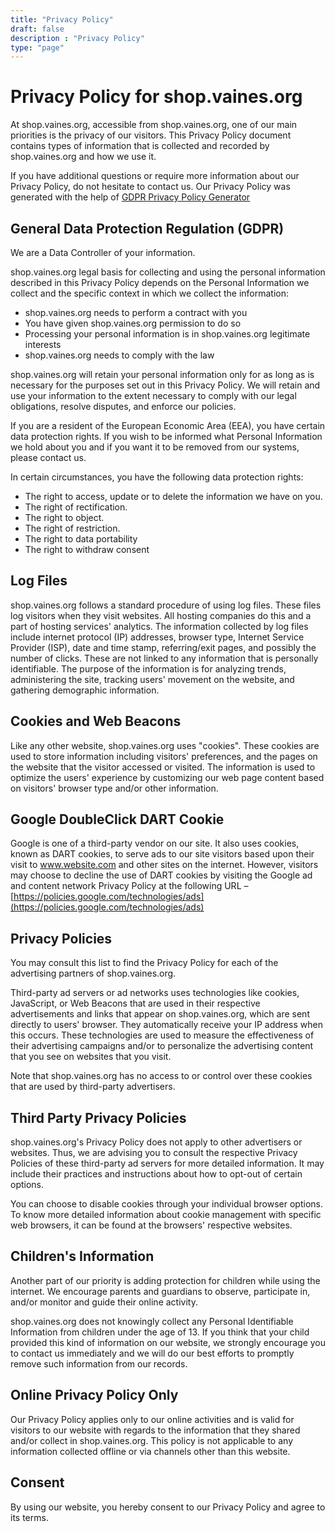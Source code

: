 ```yaml
---
title: "Privacy Policy"
draft: false
description : "Privacy Policy"
type: "page"
---
```

Privacy Policy for shop.vaines.org
=============================

At shop.vaines.org, accessible from shop.vaines.org, one of our main priorities is the privacy of our visitors. This Privacy Policy document contains types of information that is collected and recorded by shop.vaines.org and how we use it.

If you have additional questions or require more information about our Privacy Policy, do not hesitate to contact us. Our Privacy Policy was generated with the help of [GDPR Privacy Policy Generator](https://www.gdprprivacynotice.com/)

General Data Protection Regulation (GDPR)
-----------------------------------------

We are a Data Controller of your information.

shop.vaines.org legal basis for collecting and using the personal information described in this Privacy Policy depends on the Personal Information we collect and the specific context in which we collect the information:

*   shop.vaines.org needs to perform a contract with you
*   You have given shop.vaines.org permission to do so
*   Processing your personal information is in shop.vaines.org legitimate interests
*   shop.vaines.org needs to comply with the law

shop.vaines.org will retain your personal information only for as long as is necessary for the purposes set out in this Privacy Policy. We will retain and use your information to the extent necessary to comply with our legal obligations, resolve disputes, and enforce our policies.

If you are a resident of the European Economic Area (EEA), you have certain data protection rights. If you wish to be informed what Personal Information we hold about you and if you want it to be removed from our systems, please contact us.

In certain circumstances, you have the following data protection rights:

*   The right to access, update or to delete the information we have on you.
*   The right of rectification.
*   The right to object.
*   The right of restriction.
*   The right to data portability
*   The right to withdraw consent

Log Files
---------

shop.vaines.org follows a standard procedure of using log files. These files log visitors when they visit websites. All hosting companies do this and a part of hosting services' analytics. The information collected by log files include internet protocol (IP) addresses, browser type, Internet Service Provider (ISP), date and time stamp, referring/exit pages, and possibly the number of clicks. These are not linked to any information that is personally identifiable. The purpose of the information is for analyzing trends, administering the site, tracking users' movement on the website, and gathering demographic information.

Cookies and Web Beacons
-----------------------

Like any other website, shop.vaines.org uses "cookies". These cookies are used to store information including visitors' preferences, and the pages on the website that the visitor accessed or visited. The information is used to optimize the users' experience by customizing our web page content based on visitors' browser type and/or other information.

Google DoubleClick DART Cookie
------------------------------

Google is one of a third-party vendor on our site. It also uses cookies, known as DART cookies, to serve ads to our site visitors based upon their visit to www.website.com and other sites on the internet. However, visitors may choose to decline the use of DART cookies by visiting the Google ad and content network Privacy Policy at the following URL – [https://policies.google.com/technologies/ads](https://policies.google.com/technologies/ads)

Privacy Policies
----------------

You may consult this list to find the Privacy Policy for each of the advertising partners of shop.vaines.org.

Third-party ad servers or ad networks uses technologies like cookies, JavaScript, or Web Beacons that are used in their respective advertisements and links that appear on shop.vaines.org, which are sent directly to users' browser. They automatically receive your IP address when this occurs. These technologies are used to measure the effectiveness of their advertising campaigns and/or to personalize the advertising content that you see on websites that you visit.

Note that shop.vaines.org has no access to or control over these cookies that are used by third-party advertisers.

Third Party Privacy Policies
----------------------------

shop.vaines.org's Privacy Policy does not apply to other advertisers or websites. Thus, we are advising you to consult the respective Privacy Policies of these third-party ad servers for more detailed information. It may include their practices and instructions about how to opt-out of certain options.

You can choose to disable cookies through your individual browser options. To know more detailed information about cookie management with specific web browsers, it can be found at the browsers' respective websites.

Children's Information
----------------------

Another part of our priority is adding protection for children while using the internet. We encourage parents and guardians to observe, participate in, and/or monitor and guide their online activity.

shop.vaines.org does not knowingly collect any Personal Identifiable Information from children under the age of 13. If you think that your child provided this kind of information on our website, we strongly encourage you to contact us immediately and we will do our best efforts to promptly remove such information from our records.

Online Privacy Policy Only
--------------------------

Our Privacy Policy applies only to our online activities and is valid for visitors to our website with regards to the information that they shared and/or collect in shop.vaines.org. This policy is not applicable to any information collected offline or via channels other than this website.

Consent
-------

By using our website, you hereby consent to our Privacy Policy and agree to its terms.
